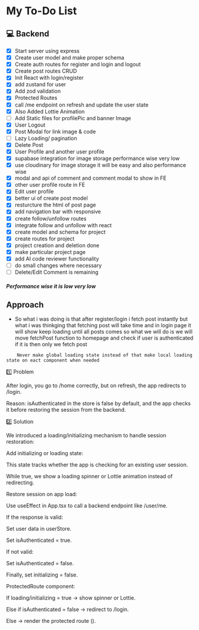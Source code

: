# My To-Do List

## 💻 Backend

- [x] Start server using express
- [x] Create user model and make proper schema
- [x] Create auth routes for register and login and logout
- [x] Create post routes CRUD
- [x] Init React with login/register
- [x] add zustand for user
- [x] Add zod validation
- [x] Protected Routes
- [x] call /me endpoint on refresh and update the user state
- [x] Also Added Lottie Animation
- [ ] Add Static files for profilePic and banner Image
- [x] User Logout
- [x] Post Modal for link image & code
- [ ] Lazy Loading/ pagination
- [x] Delete Post
- [x] User Profile and another user profile
- [x] supabase integration for image storage performance wise very low
- [x] use cloudinary for image storage it will be easy and also performance wise
- [x] modal and api of comment and comment modal to show in FE
- [x] other user profile route in FE
- [x] Edit user profile
- [x] better ui of create post model
- [x] resturcture the html of post page
- [x] add navigation bar with responsive
- [x] create follow/unfollow routes
- [x] integrate follow and unfollow with react
- [x] create model and schema for project
- [x] create routes for project
- [x] project creation and deletion done
- [x] make particular project page
- [x] add AI code reviewer functionality
- [ ] do small changes where necessary
- [ ] Delete/Edit Comment is remaining

##### Performance wise it is low very low

## Approach

- So what i was doing is that after register/login i fetch post instantly but what i was thinkging that fetching post will take time and in login page it will show keep loading until all posts comes so what we will do is we will move fetchPost function to homepage and check if user is authenticated if it is then only we fetch post

```
    Never make global loading state instead of that make local loading state on eact component when needed
```

1️⃣ Problem

After login, you go to /home correctly, but on refresh, the app redirects to /login.

Reason: isAuthenticated in the store is false by default, and the app checks it before restoring the session from the backend.

2️⃣ Solution

We introduced a loading/initializing mechanism to handle session restoration:

Add initializing or loading state:

This state tracks whether the app is checking for an existing user session.

While true, we show a loading spinner or Lottie animation instead of redirecting.

Restore session on app load:

Use useEffect in App.tsx to call a backend endpoint like /user/me.

If the response is valid:

Set user data in userStore.

Set isAuthenticated = true.

If not valid:

Set isAuthenticated = false.

Finally, set initializing = false.

ProtectedRoute component:

If loading/initializing = true → show spinner or Lottie.

Else if isAuthenticated = false → redirect to /login.

Else → render the protected route (<Outlet />).
